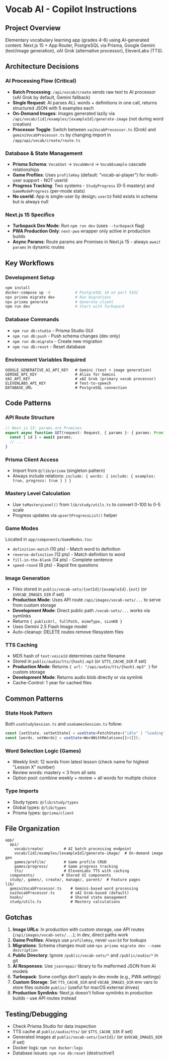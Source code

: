 # Vocab AI - Copilot Instructions

## Project Overview
Elementary vocabulary learning app (grades 4-6) using AI-generated content. Next.js 15 + App Router, PostgreSQL via Prisma, Google Gemini (text/image generation), xAI Grok (alternative processor), ElevenLabs (TTS).

## Architecture Decisions

### AI Processing Flow (Critical)
- **Batch Processing**: `/api/vocab/create` sends raw text to AI processor (xAI Grok by default, Gemini fallback)
- **Single Request**: AI parses ALL words + definitions in one call, returns structured JSON with 5 examples each
- **On-Demand Images**: Images generated lazily via `/api/vocab/[id]/examples/[exampleId]/generate-image` (not during word creation)
- **Processor Toggle**: Switch between `xaiVocabProcessor.ts` (Grok) and `geminiVocabProcessor.ts` by changing import in `/app/api/vocab/create/route.ts`

### Database & State Management
- **Prisma Schema**: `VocabSet` → `VocabWord` → `VocabExample` cascade relationships
- **Game Profiles**: Uses `profileKey` (default: "vocab-ai-player") for multi-user support - NOT userId
- **Progress Tracking**: Two systems - `StudyProgress` (0-5 mastery) and `GameModeProgress` (per-mode stats)
- **No userId**: App is single-user by design; `userId` field exists in schema but is always null

### Next.js 15 Specifics
- **Turbopack Dev Mode**: Run `npm run dev` (uses `--turbopack` flag)
- **PWA Production Only**: `next-pwa` wrapper only active in production builds
- **Async Params**: Route params are Promises in Next.js 15 - always `await params` in dynamic routes

## Key Workflows

### Development Setup
```bash
npm install
docker-compose up -d           # PostgreSQL 18 on port 5432
npx prisma migrate dev         # Run migrations
npx prisma generate            # Generate client
npm run dev                    # Start with Turbopack
```

### Database Commands
- `npm run db:studio` - Prisma Studio GUI
- `npm run db:push` - Push schema changes (dev only)
- `npm run db:migrate` - Create new migration
- `npm run db:reset` - Reset database

### Environment Variables Required
```
GOOGLE_GENERATIVE_AI_API_KEY   # Gemini (text + image generation)
GEMINI_API_KEY                 # Alias for Gemini
XAI_API_KEY                    # xAI Grok (primary vocab processor)
ELEVENLABS_API_KEY             # Text-to-speech
DATABASE_URL                   # PostgreSQL connection
```

## Code Patterns

### API Route Structure
```typescript
// Next.js 15: params are Promises
export async function GET(request: Request, { params }: { params: Promise<{ id: string }> }) {
  const { id } = await params;
  // ...
}
```

### Prisma Client Access
- Import from `@/lib/prisma` (singleton pattern)
- Always include relations: `include: { words: { include: { examples: true, progress: true } } }`

### Mastery Level Calculation
- Use `toMasteryLevel()` from `lib/study/utils.ts` to convert 0-100 to 0-5 scale
- Progress updates via `upsertProgressList()` helper

### Game Modes
Located in `app/components/GameModes.tsx`:
- `definition-match` (10 pts) - Match word to definition
- `reverse-definition` (12 pts) - Match definition to word
- `fill-in-the-blank` (14 pts) - Complete sentence
- `speed-round` (8 pts) - Rapid fire questions

### Image Generation
- Files stored in `public/vocab-sets/{setId}/{exampleId}.{ext}` (or `$VOCAB_IMAGES_DIR` if set)
- **Production Mode**: Uses API route `/api/images/vocab-sets/...` to serve from custom storage
- **Development Mode**: Direct public path `/vocab-sets/...` works via symlinks
- Returns `{ publicUrl, fullPath, mimeType, sizeKB }`
- Uses Gemini 2.5 Flash Image model
- Auto-cleanup: DELETE routes remove filesystem files

### TTS Caching
- MD5 hash of `text:voiceId` determines cache filename
- Stored in `public/audio/tts/{hash}.mp3` (or `$TTS_CACHE_DIR` if set)
- **Production Mode**: Returns `{ url: "/api/audio/tts/{hash}.mp3" }` for custom storage
- **Development Mode**: Returns audio blob directly or via symlink
- Cache-Control: 1 year for cached files

## Common Patterns

### State Hook Pattern
Both `useStudySession.ts` and `useGamesSession.ts` follow:
```typescript
const [setState, setSetState] = useState<FetchState>("idle" | "loading" | "error");
const [words, setWords] = useState<WordWithRelations[]>([]);
```

### Word Selection Logic (Games)
- Weekly limit: 12 words from latest lesson (check name for highest "Lesson X" number)
- Review words: mastery < 3 from all sets
- Option pool: combine weekly + review + all words for multiple choice

### Type Imports
- Study types: `@/lib/study/types`
- Global types: `@/lib/types`
- Prisma types: `@prisma/client`

## File Organization
```
app/
  api/
    vocab/create/         # AI batch processing endpoint
    vocab/[id]/examples/[exampleId]/generate-image/  # On-demand image gen
    games/profile/        # Game profile CRUD
    games/progress/       # Game progress tracking
    tts/                  # ElevenLabs TTS with caching
  components/            # Shared UI components
  study/, games/, create/, manage/, parent/  # Feature pages
lib/
  geminiVocabProcessor.ts    # Gemini-based word processing
  xaiVocabProcessor.ts       # xAI Grok-based (default)
  hooks/                     # Shared state management
  study/utils.ts             # Mastery calculations
```

## Gotchas

1. **Image URLs**: In production with custom storage, use API routes (`/api/images/vocab-sets/...`); in dev, direct paths work
2. **Game Profiles**: Always use `profileKey`, never `userId` for lookups
3. **Migrations**: Schema changes must use `npx prisma migrate dev --name description`
4. **Public Directory**: Ignore `/public/vocab-sets/*` and `/public/audio/*` in git
5. **AI Responses**: Use `jsonrepair` library to fix malformed JSON from AI models
6. **Turbopack**: Some configs don't apply in dev mode (e.g., PWA settings)
7. **Custom Storage**: Set `TTS_CACHE_DIR` and `VOCAB_IMAGES_DIR` env vars to store files outside `public/` (useful for macOS external drives)
8. **Production Symlinks**: Next.js doesn't follow symlinks in production builds - use API routes instead

## Testing/Debugging
- Check Prisma Studio for data inspection
- TTS cache at `public/audio/tts/` (or `$TTS_CACHE_DIR` if set)
- Generated images at `public/vocab-sets/{setId}/` (or `$VOCAB_IMAGES_DIR` if set)
- Docker logs: `npm run docker:logs`
- Database issues: `npm run db:reset` (destructive!)